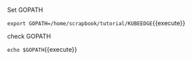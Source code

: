 Set GOPATH

`export GOPATH=/home/scrapbook/tutorial/KUBEEDGE`{{execute}}

check GOPATH

`echo $GOPATH`{{execute}}


